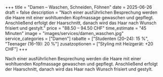 +++
title = "Damen – Waschen, Schneiden, Föhnen"
date = 2025-06-26
draft = false
description = "Nach einer ausführlichen Besprechung werden die Haare mit einer wohltuenden Kopfmassage gewaschen und gepflegt. Anschließend erfolgt der Haarschnitt, danach wird das Haar nach Wunsch frisiert und gestylt."
price = "88.50 – 94.50 CHF"
time_estimate = "45 Minuten"
image = "images/services/damen_waschen.jpg"
service_categories = ["Damen"]
rabatte = ["Studenten (20–24): 15 %", "Teenager (16–19): 20 %"]
zusatzoptionen = ["Styling mit Heizgerät: +20 CHF"]
+++

Nach einer ausführlichen Besprechung werden die Haare mit einer wohltuenden Kopfmassage gewaschen und gepflegt. Anschließend erfolgt der Haarschnitt, danach wird das Haar nach Wunsch frisiert und gestylt.

